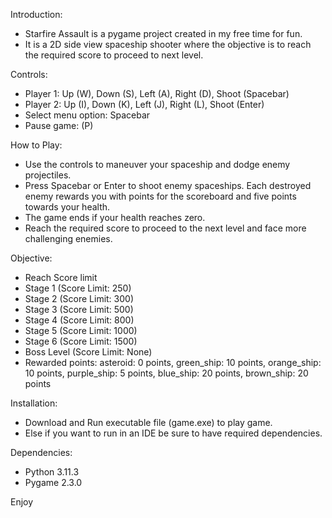 Introduction:
- Starfire Assault is a pygame project created in my free time for fun. 
- It is a 2D side view spaceship shooter where the objective is to reach the required score to proceed to next level. 

Controls:
- Player 1: Up (W), Down (S), Left (A), Right (D), Shoot (Spacebar)
- Player 2: Up (I), Down (K), Left (J), Right (L), Shoot (Enter)
- Select menu option: Spacebar
- Pause game: (P)

How to Play:
- Use the controls to maneuver your spaceship and dodge enemy projectiles.
- Press Spacebar or Enter to shoot enemy spaceships. Each destroyed enemy rewards you with points for the scoreboard and five points towards your health.
- The game ends if your health reaches zero.
- Reach the required score to proceed to the next level and face more challenging enemies.

Objective: 
- Reach Score limit
- Stage 1 (Score Limit: 250)
- Stage 2 (Score Limit: 300)
- Stage 3 (Score Limit: 500)
- Stage 4 (Score Limit: 800)
- Stage 5 (Score Limit: 1000)
- Stage 6 (Score Limit: 1500)
- Boss Level (Score Limit: None)
- Rewarded points: asteroid: 0 points, green_ship: 10 points, orange_ship: 10 points, purple_ship: 5 points, blue_ship: 20 points, brown_ship: 20 points

Installation:
- Download and Run executable file (game.exe) to play game.
- Else if you want to run in an IDE be sure to have required dependencies.

Dependencies:
- Python 3.11.3
- Pygame 2.3.0

Enjoy